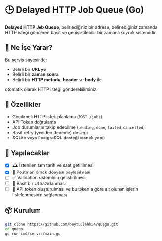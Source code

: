 # 🕒 Delayed HTTP Job Queue (Go)

**Delayed HTTP Job Queue**, belirlediğiniz bir adrese, belirlediğiniz zamanda HTTP isteği gönderen basit ve genişletilebilir bir zamanlı kuyruk sistemidir.

## 🚀 Ne İşe Yarar?

Bu servis sayesinde:

- Belirli bir **URL'ye**
- Belirli bir **zaman sonra**
- Belirli bir **HTTP metodu**, **header** ve **body** ile

otomatik olarak HTTP isteği gönderebilirsiniz.

## 🔧 Özellikler

- Gecikmeli HTTP istek planlama (`POST /jobs`)
- API Token doğrulama
- Job durumlarını takip edebilme (`pending`, `done`, `failed`, `cancelled`)
- Basit retry (yeniden deneme) desteği
- SQLite veya PostgreSQL desteği (esnek yapı)

## 📝 Yapılacaklar

- [X] 🕰️ İstenilen tam tarih ve saat getirilmesi
- [X] 📡 Postman örnek dosyası paylaşılması
- [ ] ✅ Validation sisteminin geliştirilmesi
- [ ] 🎨 Basit bir UI hazırlanması
- [ ] 🔑 API token oluşturulması ve bu token'a göre ait olunan işlerin listelenmesinin sağlanması

## 📦 Kurulum

```bash
git clone https://github.com/beytullahk54/quego.git
cd quego
go run cmd/server/main.go
```
